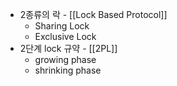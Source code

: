 - 2종류의 락 - [[Lock Based Protocol]]
    - Sharing Lock
    - Exclusive Lock
- 2단계 lock 규약 - [[2PL]]
    - growing phase
    - shrinking phase
